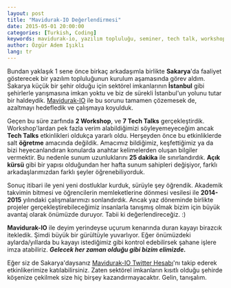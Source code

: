```yaml
---
layout: post
title: "Mavidurak-IO Değerlendirmesi"
date: 2015-05-01 20:00:00
categories: [Turkish, Coding]
keywords: mavidurak-io, yazılım topluluğu, seminer, tech talk, workshop, değerlendirme, atölye
author: Özgür Adem Işıklı
lang: tr
---
```


Bundan yaklaşık 1 sene önce birkaç arkadaşımla birlikte **Sakarya**'da faaliyet gösterecek bir yazılım topluluğunun kurulum aşamasında görev aldım. Sakarya küçük bir şehir olduğu için sektörel imkanlarının **İstanbul** gibi şehirlerle yarışmasına imkan yoktu ve biz de sürekli İstanbul'un yolunu tutar bir haldeydik. [Mavidurak-IO](http://mavidurak.github.io) ile bu sorunu tamamen çözemesek de, azaltmayı hedefledik ve çalışmaya koyulduk.

Geçen bu süre zarfında **2 Workshop**, ve **7 Tech Talks** gerçekleştirdik. Workshop'lardan pek fazla verim alabildiğimizi söyleyemeyeceğim ancak **Tech Talks** etkinlikleri oldukça yararlı oldu. Herşeyden önce bu etkinliklerde salt **öğretme** amacında değildik. Amacımız bildiğimiz, keşfettiğimiz ya da bizi heyecanlandıran konularda anahtar kelimelerden oluşan bilgiler vermektir. Bu nedenle sunum uzunluklarını **25 dakika** ile sınırlandırdık. **Açık kürsü** gibi bir yapısı olduğundan her hafta sunum sahipleri değişiyor, farklı arkadaşlarımızdan farklı şeyler öğrenebiliyorduk.

Sonuç itibari ile yeni yeni dostluklar kurduk, sürüyle şey öğrendik. Akademik takvimin bitmesi ve öğrencilerin memleketlerine dönmesi vesilesi ile **2014-2015** yılındaki çalışmalarımızı sonlandırdık. Ancak yaz döneminde birlikte projeler gerçekleştirebileceğimiz insanlarla tanışmış olmak bizim için büyük avantaj olarak önümüzde duruyor. Tabii ki değerlendireceğiz. :)

**Mavidurak-IO** ile deyim yerindeyse uçurum kenarında duran kayayı birazcık itekledik. Şimdi büyük bir gürültüyle yuvarlıyor. Eğer önümüzdeki aylarda/yıllarda bu kayayı istediğimiz gibi kontrol edebilirsek şahane işlere imza atabiliriz. **_Gelecek her zaman olduğu gibi bizim elimizde._**

Eğer siz de Sakarya'daysanız [Mavidurak-IO Twitter Hesabı](http://twitter.com/mavidurakio)'nı takip ederek etkinlikerimize katılabilirsiniz. Zaten sektörel imkanların kısıtlı olduğu şehirde köşenize çekilmek size hiç birşey kazandırmayacaktır. Gelin, tanışalım.
